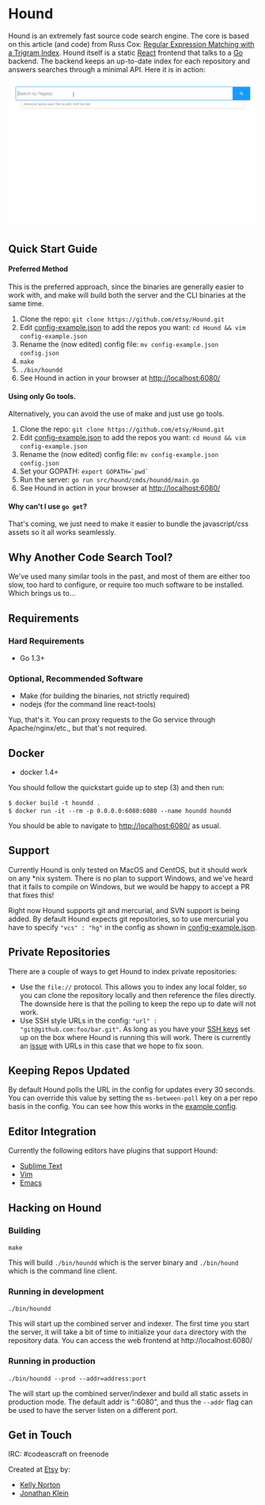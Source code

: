 # Hound

Hound is an extremely fast source code search engine. The core is based on this article (and code) from Russ Cox:
[Regular Expression Matching with a Trigram Index](http://swtch.com/~rsc/regexp/regexp4.html). Hound itself is a static
[React](http://facebook.github.io/react/) frontend that talks to a [Go](http://golang.org/) backend. The backend keeps an up-to-date index for each repository and answers searches through a minimal API. Here it is in action:

![Hound Screen Capture](screen_capture.gif)

## Quick Start Guide

#### Preferred Method

This is the preferred approach, since the binaries are generally easier to work with, and make will build both the server and the CLI binaries at the same time. 

1. Clone the repo: `git clone https://github.com/etsy/Hound.git`
2. Edit [config-example.json](config-example.json) to add the repos you want: `cd Hound && vim config-example.json`
3. Rename the (now edited) config file: `mv config-example.json config.json`
4. `make`
5. `./bin/houndd`
6. See Hound in action in your browser at [http://localhost:6080/](http://localhost:6080/)

#### Using only Go tools.

Alternatively, you can avoid the use of make and just use go tools.

1. Clone the repo: `git clone https://github.com/etsy/Hound.git`
2. Edit [config-example.json](config-example.json) to add the repos you want: `cd Hound && vim config-example.json`
3. Rename the (now edited) config file: `mv config-example.json config.json`
4. Set your GOPATH: ``export GOPATH=`pwd` ``
5. Run the server: `go run src/hound/cmds/houndd/main.go`
6. See Hound in action in your browser at [http://localhost:6080/](http://localhost:6080/)

#### Why can't I use `go get`?

That's coming, we just need to make it easier to bundle the javascript/css assets so it all works seamlessly.

## Why Another Code Search Tool?

We've used many similar tools in the past, and most of them are either too slow, too hard to configure, or require too much software to be installed.
Which brings us to...

## Requirements

### Hard Requirements
* Go 1.3+

### Optional, Recommended Software
* Make (for building the binaries, not strictly required)
* nodejs (for the command line react-tools)

Yup, that's it. You can proxy requests to the Go service through Apache/nginx/etc., but that's not required.

## Docker
* docker 1.4+

You should follow the quickstart guide up to step (3) and then run:

    $ docker build -t houndd .
    $ docker run -it --rm -p 0.0.0.0:6080:6080 --name houndd houndd

You should be able to navigate to [http://localhost:6080/](http://localhost:6080/) as usual.

## Support

Currently Hound is only tested on MacOS and CentOS, but it should work on any *nix system. There is no plan to support Windows, and we've heard that it fails to compile on Windows, but we would be happy to accept a PR that fixes this!

Right now Hound supports git and mercurial, and SVN support is being added. By default Hound expects git repositories, so to use mercurial you have to specify `"vcs" : "hg"` in the config as shown in [config-example.json](config-example.json).

## Private Repositories

There are a couple of ways to get Hound to index private repositories:

* Use the `file://` protocol. This allows you to index any local folder, so you can clone the repository locally 
and then reference the files directly. The downside here is that the polling to keep the repo up to date will
not work.
* Use SSH style URLs in the config: `"url" : "git@github.com:foo/bar.git"`. As long as you have your 
[SSH keys](https://help.github.com/articles/generating-ssh-keys/) set up on the box where Hound is running this will work. There is currently an [issue](https://github.com/etsy/Hound/issues/19) with URLs in this case that we hope to fix soon.

## Keeping Repos Updated

By default Hound polls the URL in the config for updates every 30 seconds. You can override this value by setting the `ms-between-poll` key on a per repo basis in the config. You can see how this works in the [example config](config-example.json).

## Editor Integration

Currently the following editors have plugins that support Hound:

* [Sublime Text](https://github.com/bgreenlee/SublimeHound)
* [Vim](https://github.com/urthbound/hound.vim)
* [Emacs](https://github.com/ryoung786/hound.el)

## Hacking on Hound

### Building

```
make
```

This will build `./bin/houndd` which is the server binary and `./bin/hound` which is the command line client.

### Running in development

```
./bin/houndd
```

This will start up the combined server and indexer. The first time you start the server, it will take a bit of time to initialize your `data` directory with the repository data.
You can access the web frontend at http://localhost:6080/

### Running in production

```
./bin/houndd --prod --addr=address:port
```

The will start up the combined server/indexer and build all static assets in production mode. The default addr is ":6080", and thus the `--addr` flag can be used to have the server listen on a different port.

## Get in Touch

IRC: #codeascraft on freenode

Created at [Etsy](https://www.etsy.com) by:

* [Kelly Norton](https://github.com/kellegous)
* [Jonathan Klein](https://github.com/jklein)
